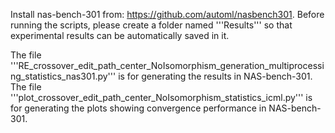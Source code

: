Install nas-bench-301 from: https://github.com/automl/nasbench301.
Before running the scripts, please create a folder named '''Results''' so that experimental results can be automatically saved in it.

The file '''RE_crossover_edit_path_center_NoIsomorphism_generation_multiprocessing_statistics_nas301.py'''
is for generating the results in NAS-bench-301.
The file '''plot_crossover_edit_path_center_NoIsomorphism_statistics_icml.py''' is for generating the plots showing
convergence performance in NAS-bench-301.
